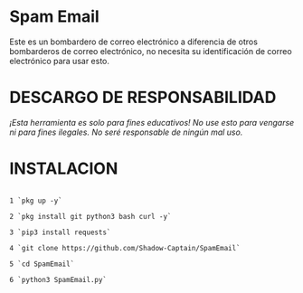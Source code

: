 # Spam Email
Este es un bombardero de correo electrónico a diferencia de otros bombarderos de correo electrónico, no necesita su identificación de correo electrónico para usar esto.

# DESCARGO DE RESPONSABILIDAD
_¡Esta herramienta es solo para fines educativos! No use esto para vengarse ni para fines ilegales.
No seré responsable de ningún mal uso._

# INSTALACION
```

1 `pkg up -y`

2 `pkg install git python3 bash curl -y`

3 `pip3 install requests`

4 `git clone https://github.com/Shadow-Captain/SpamEmail`

5 `cd SpamEmail`

6 `python3 SpamEmail.py`

```
